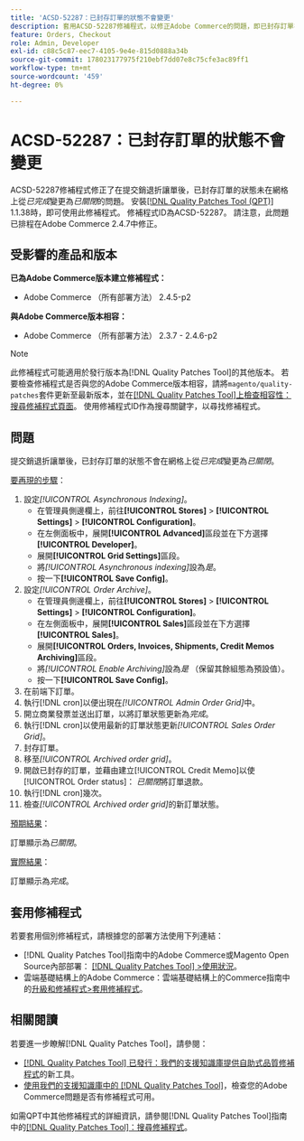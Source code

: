 ```yaml
---
title: 'ACSD-52287：已封存訂單的狀態不會變更'
description: 套用ACSD-52287修補程式，以修正Adobe Commerce的問題，即已封存訂單在提交銷退折讓單後，其狀態不會在網格上從*completed*變更為*closed*。
feature: Orders, Checkout
role: Admin, Developer
exl-id: c88c5c87-eec7-4105-9e4e-815d0888a34b
source-git-commit: 178023177975f210ebf7dd07e8c75cfe3ac89ff1
workflow-type: tm+mt
source-wordcount: '459'
ht-degree: 0%

---
```


# ACSD-52287：已封存訂單的狀態不會變更

ACSD-52287修補程式修正了在提交銷退折讓單後，已封存訂單的狀態未在網格上從&#x200B;*已完成*&#x200B;變更為&#x200B;*已關閉*&#x200B;的問題。 安裝[[!DNL Quality Patches Tool (QPT)]](/help/announcements/adobe-commerce-announcements/magento-quality-patches-released-new-tool-to-self-serve-quality-patches.md) 1.1.38時，即可使用此修補程式。 修補程式ID為ACSD-52287。 請注意，此問題已排程在Adobe Commerce 2.4.7中修正。

## 受影響的產品和版本

**已為Adobe Commerce版本建立修補程式：**

* Adobe Commerce （所有部署方法） 2.4.5-p2

**與Adobe Commerce版本相容：**

* Adobe Commerce （所有部署方法） 2.3.7 - 2.4.6-p2

>[!NOTE]
>
>此修補程式可能適用於發行版本為[!DNL Quality Patches Tool]的其他版本。 若要檢查修補程式是否與您的Adobe Commerce版本相容，請將`magento/quality-patches`套件更新至最新版本，並在[[!DNL Quality Patches Tool]上檢查相容性：搜尋修補程式頁面](https://experienceleague.adobe.com/tools/commerce-quality-patches/index.html)。 使用修補程式ID作為搜尋關鍵字，以尋找修補程式。

## 問題

提交銷退折讓單後，已封存訂單的狀態不會在網格上從&#x200B;*已完成*&#x200B;變更為&#x200B;*已關閉*。

<u>要再現的步驟</u>：

1. 設定&#x200B;*[!UICONTROL Asynchronous Indexing]*。
   * 在管理員側邊欄上，前往&#x200B;**[!UICONTROL Stores]** > **[!UICONTROL Settings]** > **[!UICONTROL Configuration]**。
   * 在左側面板中，展開&#x200B;**[!UICONTROL Advanced]**&#x200B;區段並在下方選擇&#x200B;**[!UICONTROL Developer]**。
   * 展開&#x200B;**[!UICONTROL Grid Settings]**&#x200B;區段。
   * 將&#x200B;*[!UICONTROL Asynchronous indexing]*&#x200B;設為&#x200B;*是*。
   * 按一下&#x200B;**[!UICONTROL Save Config]**。
1. 設定&#x200B;*[!UICONTROL Order Archive]*。
   * 在管理員側邊欄上，前往&#x200B;**[!UICONTROL Stores]** > **[!UICONTROL Settings]** > **[!UICONTROL Configuration]**。
   * 在左側面板中，展開&#x200B;**[!UICONTROL Sales]**&#x200B;區段並在下方選擇&#x200B;**[!UICONTROL Sales]**。
   * 展開&#x200B;**[!UICONTROL Orders, Invoices, Shipments, Credit Memos Archiving]**&#x200B;區段。
   * 將&#x200B;*[!UICONTROL Enable Archiving]*&#x200B;設為&#x200B;*是* （保留其餘組態為預設值）。
   * 按一下&#x200B;**[!UICONTROL Save Config]**。
1. 在前端下訂單。
1. 執行[!DNL cron]以便出現在&#x200B;*[!UICONTROL Admin Order Grid]*&#x200B;中。
1. 開立商業發票並送出訂單，以將訂單狀態更新為&#x200B;*完成*。
1. 執行[!DNL cron]以使用最新的訂單狀態更新&#x200B;*[!UICONTROL Sales Order Grid]*。
1. 封存訂單。
1. 移至&#x200B;*[!UICONTROL Archived order grid]*。
1. 開啟已封存的訂單，並藉由建立[!UICONTROL Credit Memo]以使[!UICONTROL Order status]： *已關閉*&#x200B;將訂單退款。
1. 執行[!DNL cron]幾次。
1. 檢查&#x200B;*[!UICONTROL Archived order grid]*&#x200B;的新訂單狀態。

<u>預期結果</u>：

訂單顯示為&#x200B;*已關閉*。

<u>實際結果</u>：

訂單顯示為&#x200B;*完成*。

## 套用修補程式

若要套用個別修補程式，請根據您的部署方法使用下列連結：

* [!DNL Quality Patches Tool]指南中的Adobe Commerce或Magento Open Source內部部署： [[!DNL Quality Patches Tool] >使用狀況](https://experienceleague.adobe.com/docs/commerce-operations/tools/quality-patches-tool/usage.html)。
* 雲端基礎結構上的Adobe Commerce：雲端基礎結構上的Commerce指南中的[升級和修補程式>套用修補程式](https://experienceleague.adobe.com/docs/commerce-cloud-service/user-guide/develop/upgrade/apply-patches.html)。

## 相關閱讀

若要進一步瞭解[!DNL Quality Patches Tool]，請參閱：

* [[!DNL Quality Patches Tool] 已發行：我們的支援知識庫提供自助式品質修補程式](/help/announcements/adobe-commerce-announcements/magento-quality-patches-released-new-tool-to-self-serve-quality-patches.md)的新工具。
* [使用我們的支援知識庫中的 [!DNL Quality Patches Tool]](/help/support-tools/patches-available-in-qpt-tool/check-patch-for-magento-issue-with-magento-quality-patches.md)，檢查您的Adobe Commerce問題是否有修補程式可用。

如需QPT中其他修補程式的詳細資訊，請參閱[!DNL Quality Patches Tool]指南中的[[!DNL Quality Patches Tool]：搜尋修補程式](https://experienceleague.adobe.com/tools/commerce-quality-patches/index.html)。
